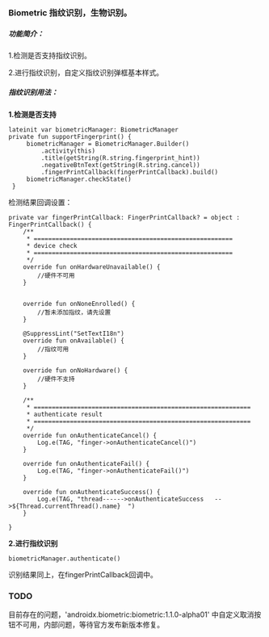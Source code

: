 ### Biometric  指纹识别，生物识别。

##### 功能简介：

1.检测是否支持指纹识别。

2.进行指纹识别，自定义指纹识别弹框基本样式。

##### 指纹识别用法：

**1.检测是否支持**

```
lateinit var biometricManager: BiometricManager
private fun supportFingerprint() {
     biometricManager = BiometricManager.Builder()
         .activity(this)
         .title(getString(R.string.fingerprint_hint))
         .negativeBtnText(getString(R.string.cancel))
         .fingerPrintCallback(fingerPrintCallback).build()
     biometricManager.checkState()
 }
```

检测结果回调设置：

```
private var fingerPrintCallback: FingerPrintCallback? = object : FingerPrintCallback() {
    /**
     * =======================================================
     * device check
     * =======================================================
     */
    override fun onHardwareUnavailable() {
        //硬件不可用
    }


    override fun onNoneEnrolled() {
        //暂未添加指纹，请先设置
    }

    @SuppressLint("SetTextI18n")
    override fun onAvailable() {
        //指纹可用
    }

    override fun onNoHardware() {
        //硬件不支持
    }

    /**
     * ============================================================
     * authenticate result
     * ============================================================
     */
    override fun onAuthenticateCancel() {
        Log.e(TAG, "finger->onAuthenticateCancel()")
    }

    override fun onAuthenticateFail() {
        Log.e(TAG, "finger->onAuthenticateFail()")
    }

    override fun onAuthenticateSuccess() {
        Log.e(TAG, "thread------>onAuthenticateSuccess   -->${Thread.currentThread().name}  ")
    }

}
```

**2.进行指纹识别**

```
biometricManager.authenticate()
```

识别结果同上，在fingerPrintCallback回调中。



### TODO

目前存在的问题，'androidx.biometric:biometric:1.1.0-alpha01' 中自定义取消按钮不可用，内部问题，等待官方发布新版本修复。

